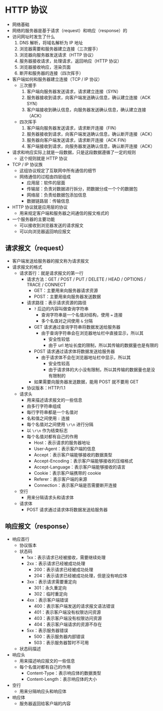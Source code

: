 # HTTP 协议

- 网络基础
- 网络的服务器是基于请求（request）和响应（response）的
- 访问网址时发生了什么
  1. DNS 解析，将域名解析为 IP 地址
  2. 浏览器需要和服务器建立连接（三次握手）
  3. 浏览器向服务器发送请求（HTTP 协议）
  4. 服务器接收请求，处理请求，返回响应（HTTP 协议）
  5. 浏览器接收响应，渲染页面
  6. 断开和服务器的连接（四次挥手）
- 客户端如何和服务器建立连接（TCP / IP 协议）
  - 三次握手
    1. 客户端向服务器发送请求，请求建立连接（SYN）
    2. 服务器接收到请求，向客户端发送确认信息，确认建立连接（ACK SYN）
    3. 客户端接收到确认信息，向服务器发送确认信息，确认建立连接（ACK）
  - 四次挥手
    1. 客户端向服务器发送请求，请求断开连接（FIN）
    2. 服务器接收到请求，向客户端发送确认信息，确认断开连接（ACK）
    3. 服务器向客户端发送请求，请求断开连接（ACK FIN）
    4. 客户端接收到请求，向服务器发送确认信息，确认断开连接（ACK）
- 请求和响应实际上就是一段数据，只是这段数据遵循了一定的规则
  - 这个规则就是 HTTP 协议
- TCP / IP 协议族
  - 这组协议规定了互联网中所有通信的细节
  - 网络通信的过程由四层组成
    - 应用层：软件的层面
    - 传输层：负责对数据进行拆分，把数据分成一个个的数据包
    - 网络层：负责给数据包添加信息
    - 数据链路层：传输信息
- HTTP 协议就是应用层的协议
  - 用来规定客户端和服务器之间通信的报文格式的
- 一个服务器的主要功能
  - 可以接收到浏览器发送的请求报文
  - 可以向浏览器返回响应报文

## 请求报文（request）

- 客户端发送给服务器的报文称为请求报文
- 请求报文的格式
  - 请求首行：就是请求报文的第一行
    - 请求方法：GET / POST / PUT / DELETE / HEAD / OPTIONS / TRACE / CONNECT
      - GET：主要用来向服务器请求资源
      - POST：主要用来向服务器发送数据
    - 请求路径：表示请求资源的路径
      - `?` 后边的内容叫做查询字符串
        - 查询字符串是一个名值对结构，使用 `=` 连接
        - 多个名值对之间使用 `&` 分隔
      - GET 请求通过查询字符串将数据发送给服务器
        - 由于查询字符串会在浏览器地址栏中直接显示，所以其
          - 安全性较低
          - 由于 url 地址长度的限制，所以其传输的数据量也是有限的
      - POST 请求通过请求体将数据发送给服务器
        - 由于请求体不会在浏览器地址栏中显示，所以其
          - 安全性较高
          - 由于请求体的大小没有限制，所以其传输的数据量也是没有限制的
      - 如果需要向服务器发送数据，能用 POST 就不要用 GET
    - 协议版本：HTTP/1.1
  - 请求头
    - 用来描述请求报文的一些信息
    - 由多行字符串组成
    - 每行字符串都是一个名值对
    - 名和值之间使用 `:` 连接
    - 每个名值对之间使用 `\r\n` 进行分隔
    - 以 `\r\n` 作为结束标志
    - 每个名值对都有自己的作用
      - Host：表示请求的服务器地址
      - User-Agent：表示客户端的信息
      - Accept：表示客户端能够接收的数据类型
      - Accept-Encoding：表示客户端能够接收的压缩格式
      - Accept-Language：表示客户端能够接收的语言
      - Cookie：表示客户端携带的 cookie
      - Referer：表示客户端的来源
      - Connection：表示客户端是否需要断开连接
  - 空行
    - 用来分隔请求头和请求体
  - 请求体
    - POST 请求通过请求体将数据发送给服务器

## 响应报文（response）

- 响应首行
  - 协议版本
  - 状态码
    - 1xx：表示请求已经被接收，需要继续处理
    - 2xx：表示请求已经被成功处理
      - 200：表示请求已经被成功处理
      - 204：表示请求已经被成功处理，但是没有响应体
    - 3xx：表示请求需要重定向
      - 301：永久重定向
      - 302：临时重定向
    - 4xx：表示客户端错误
      - 400：表示客户端发送的请求报文语法错误
      - 401：表示客户端没有权限访问资源
      - 403：表示客户端没有权限访问资源
      - 404：表示客户端请求的资源不存在
    - 5xx：表示服务器错误
      - 500：表示服务器内部错误
      - 503：表示服务器暂时不可用
  - 状态码描述
- 响应头
  - 用来描述响应报文的一些信息
  - 每个名值对都有自己的作用
    - Content-Type：表示响应体的数据类型
    - Content-Length：表示响应体的大小
- 空行
  - 用来分隔响应头和响应体
- 响应体
  - 服务器返回给客户端的内容
